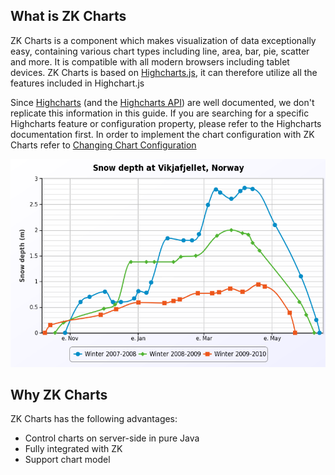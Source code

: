 ## What is ZK Charts

ZK Charts is a component which makes visualization of data exceptionally
easy, containing various chart types including line, area, bar, pie,
scatter and more. It is compatible with all modern browsers including
tablet devices. ZK Charts is based on
[Highcharts.js](http://www.highcharts.com/), it can therefore utilize
all the features included in Highchart.js

Since [Highcharts](https://www.highcharts.com/docs/index) (and the
[Highcharts API](https://api.highcharts.com/highcharts/)) are well
documented, we don't replicate this information in this guide. If you
are searching for a specific Highcharts feature or configuration
property, please refer to the Highcharts documentation first. In order
to implement the chart configuration with ZK Charts refer to [ Changing Chart Configuration]({{site.baseurl}}/zk_charts_essentials/working_with_zk_charts/changing_chart_configuration)

![](images/ZK_charts_intro.png)

## Why ZK Charts

ZK Charts has the following advantages:

- Control charts on server-side in pure Java
- Fully integrated with ZK
- Support chart model
